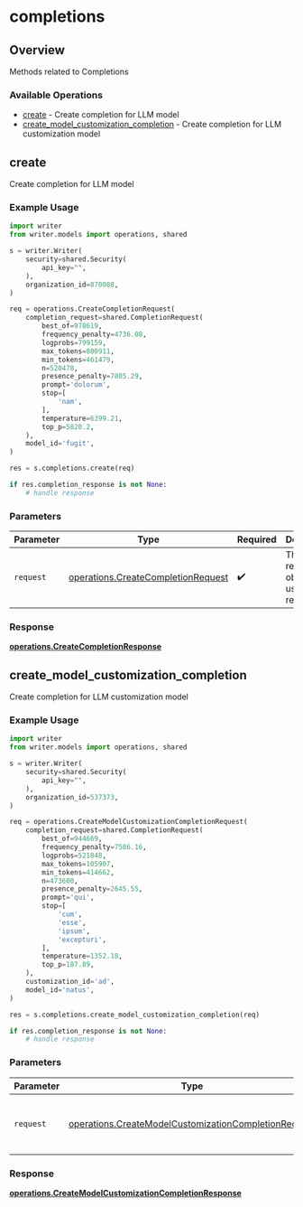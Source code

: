 # completions

## Overview

Methods related to Completions

### Available Operations

* [create](#create) - Create completion for LLM model
* [create_model_customization_completion](#create_model_customization_completion) - Create completion for LLM customization model

## create

Create completion for LLM model

### Example Usage

```python
import writer
from writer.models import operations, shared

s = writer.Writer(
    security=shared.Security(
        api_key="",
    ),
    organization_id=870088,
)

req = operations.CreateCompletionRequest(
    completion_request=shared.CompletionRequest(
        best_of=978619,
        frequency_penalty=4736.08,
        logprobs=799159,
        max_tokens=800911,
        min_tokens=461479,
        n=520478,
        presence_penalty=7805.29,
        prompt='dolorum',
        stop=[
            'nam',
        ],
        temperature=6399.21,
        top_p=5820.2,
    ),
    model_id='fugit',
)

res = s.completions.create(req)

if res.completion_response is not None:
    # handle response
```

### Parameters

| Parameter                                                                                | Type                                                                                     | Required                                                                                 | Description                                                                              |
| ---------------------------------------------------------------------------------------- | ---------------------------------------------------------------------------------------- | ---------------------------------------------------------------------------------------- | ---------------------------------------------------------------------------------------- |
| `request`                                                                                | [operations.CreateCompletionRequest](../../models/operations/createcompletionrequest.md) | :heavy_check_mark:                                                                       | The request object to use for the request.                                               |


### Response

**[operations.CreateCompletionResponse](../../models/operations/createcompletionresponse.md)**


## create_model_customization_completion

Create completion for LLM customization model

### Example Usage

```python
import writer
from writer.models import operations, shared

s = writer.Writer(
    security=shared.Security(
        api_key="",
    ),
    organization_id=537373,
)

req = operations.CreateModelCustomizationCompletionRequest(
    completion_request=shared.CompletionRequest(
        best_of=944669,
        frequency_penalty=7586.16,
        logprobs=521848,
        max_tokens=105907,
        min_tokens=414662,
        n=473600,
        presence_penalty=2645.55,
        prompt='qui',
        stop=[
            'cum',
            'esse',
            'ipsum',
            'excepturi',
        ],
        temperature=1352.18,
        top_p=187.89,
    ),
    customization_id='ad',
    model_id='natus',
)

res = s.completions.create_model_customization_completion(req)

if res.completion_response is not None:
    # handle response
```

### Parameters

| Parameter                                                                                                                    | Type                                                                                                                         | Required                                                                                                                     | Description                                                                                                                  |
| ---------------------------------------------------------------------------------------------------------------------------- | ---------------------------------------------------------------------------------------------------------------------------- | ---------------------------------------------------------------------------------------------------------------------------- | ---------------------------------------------------------------------------------------------------------------------------- |
| `request`                                                                                                                    | [operations.CreateModelCustomizationCompletionRequest](../../models/operations/createmodelcustomizationcompletionrequest.md) | :heavy_check_mark:                                                                                                           | The request object to use for the request.                                                                                   |


### Response

**[operations.CreateModelCustomizationCompletionResponse](../../models/operations/createmodelcustomizationcompletionresponse.md)**

